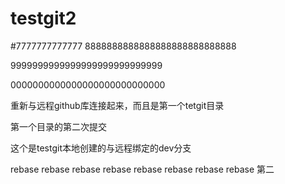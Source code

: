 # testgit2

#7777777777777
8888888888888888888888888888

9999999999999999999999999999

0000000000000000000000000000

重新与远程github库连接起来，而且是第一个tetgit目录


第一个目录的第二次提交


这个是testgit本地创建的与远程绑定的dev分支




rebase rebase  rebase rebase  rebase rebase rebase rebase 第二